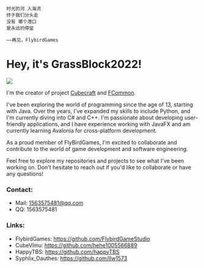 ```
时光的河 入海流
终于我们分头走
没有 哪个港口
是永远的停留

——再见，FlybirdGames
```

# Hey, it's GrassBlock2022!

<a href="https://github.com/Grass-Block">
  <img src="https://github-readme-stats.vercel.app/api/?username=Grass-Block&theme=github_dark&show_icons=true" />
</a>

I'm the creator of project 
[Cubecraft](https://github.com/FlybirdGameStudio/Cubecraft) and 
[FCommon](https://github.com/ProtonGameStudio/FCommon).

I've been exploring the world of programming since the age of 13, starting with Java. 
Over the years, I've expanded my skills to include Python, and I'm currently diving into C# and C++.
I'm passionate about developing user-friendly applications, 
and I have experience working with JavaFX and am currently learning Avalonia for cross-platform development.

As a proud member of FlyBirdGames, 
I'm excited to collaborate and contribute to the world of game development and software engineering.

Feel free to explore my repositories and projects to see what I've been working on. 
Don't hesitate to reach out if you'd like to collaborate or have any questions!

### Contact:
- Mail: 1563575481@qq.com
- QQ: 1563575481

### Links:
- FlybirdGames: https://github.com/FlybirdGameStudio
- CubeVlmu: https://github.com/hehe1005566889
- HappyTBS: https://github.com/happyTBS
- Syphlix_Oauthes: https://github.com/llw1573

